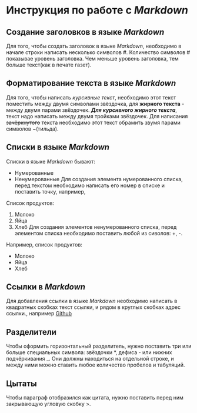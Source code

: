 # Инструкция по работе с *Markdown*

## Создание заголовков в языке *Markdown*
Для того, чтобы создать заголовок в языке *Markdown*, необходимо в начале строки написать несколько символов #. Количество символов # показывае уровень заголовка. Чем меньше уровень заголовка, тем больше текст(как в печате газет).

## Форматирование текста в языке *Markdown*
Для того, чтобы написать *курсивные текст*, необходимо этот текст поместить между двумя символами звёздочка, для **жирного текста** - между двумя парами звёздочек. ***Для курсивного жирного текста***, текст надо написать между двумя тройками звёздочек. Для написания ~~зачёркнутого~~ текста необходимо этот текст обрамить звумя парами символов ~(тильда).

Списки в языке *Markdown*
---------------------------
Списки в языке *Markdown* бывают:
+ Нумерованные
+ Ненумерованные
Для создания элемента нумерованного списка, перед текстом необходимо написать его номер в списке и поставить точку, например, 

Список продуктов:
1. Молоко
2. Яйца
3. Хлеб
Для создания элементов ненумерованного списка, перед элементом списка необходимо поставить любой из сиволов: +, -. 

Например, список продуктов:
+ Молоко
+ Яйца
+ Хлеб

## Ссылки в *Markdown*
Для добавления ссылки в языке *Markdown* необходимо написать в квадратных скобках текст ссылки, и рядом в круглых скобках адрес ссылки., например [Github](https://github.com)
## Разделители
Чтобы оформить горизонтальный разделитель, нужно поставить три или больше специальных символа: звёздочки *, дефиса - или нижних подчёркивания _. Они должны находиться на отдельной строке, и между ними можно ставить любое количество пробелов и табуляций.
## Цытаты
Чтобы параграф отобразился как цитата, нужно поставить перед ним закрывающую угловую скобку >.